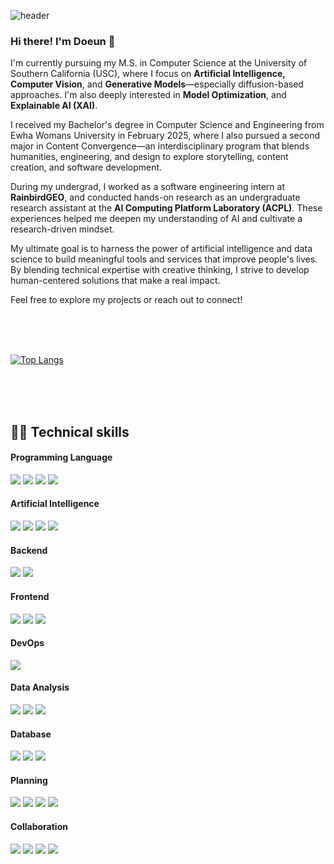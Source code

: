 <!--- ![doeun-github-page](https://github.com/user-attachments/assets/5bdb88ea-89a6-425a-ad90-7358c8ee5985) --->
![header](https://capsule-render.vercel.app/api?type=venom&color=auto&height=300&section=header&text=Welcome%20to%20Doeun's%20Github&fontSize=60)

### Hi there! I'm Doeun 👋

I'm currently pursuing my M.S. in Computer Science at the University of Southern California (USC), where I focus on **Artificial Intelligence, Computer Vision**, and **Generative Models**—especially diffusion-based approaches. I'm also deeply interested in **Model Optimization**, and **Explainable AI (XAI)**.

I received my Bachelor's degree in Computer Science and Engineering from Ewha Womans University in February 2025, where I also pursued a second major in Content Convergence—an interdisciplinary program that blends humanities, engineering, and design to explore storytelling, content creation, and software development.

During my undergrad, I worked as a software engineering intern at **RainbirdGEO**, and conducted hands-on research as an undergraduate research assistant at the **AI Computing Platform Laboratory (ACPL)**. These experiences helped me deepen my understanding of AI and cultivate a research-driven mindset.

My ultimate goal is to harness the power of artificial intelligence and data science to build meaningful tools and services that improve people's lives. By blending technical expertise with creative thinking, I strive to develop human-centered solutions that make a real impact.

Feel free to explore my projects or reach out to connect!


<br><br><br>
<!---
## 🤝 Contact with me
<a href="mailto:doeun990802@gmail.com"> <img align="left" src="https://raw.githubusercontent.com/deepajarout/deepajarout/main/2993691_brand_brands_gmail_logo_logos_icon.png" alt="deepa jarout | Gmail" width="35px" /> </a>
<a href= "https://www.linkedin.com/in/doeun-kim/"> <img align="left" src="https://raw.githubusercontent.com/deepajarout/deepajarout/main/5296501_linkedin_network_linkedin logo_icon.png" alt="deepa Jarout |LinkedIn" width="35px"/> </a>
--->


<!---
[![Doeun’s github stats](https://github-readme-stats.vercel.app/api?username=doeunyy)](https://github.com/doeunyy)
--->

[![Top Langs](https://github-readme-stats.vercel.app/api/top-langs/?username=doeunyy&layout=compact)](https://github.com/doeunyy)


<br><br><br>


## 👩‍💻 Technical skills 
#### Programming Language
<img src="https://img.shields.io/badge/python-%233776AB.svg?&style=for-the-badge&logo=python&logoColor=white" /> <img src="https://img.shields.io/badge/java-%23007396.svg?&style=for-the-badge&logo=java&logoColor=white" /> <img src="https://img.shields.io/badge/c-%23A8B9CC.svg?&style=for-the-badge&logo=c&logoColor=black" /> <img src="https://img.shields.io/badge/typescript-%233178C6.svg?&style=for-the-badge&logo=typescript&logoColor=white" />

#### Artificial Intelligence
<img src="https://img.shields.io/badge/scikit--learn-%23F7931E.svg?&style=for-the-badge&logo=scikit-learn&logoColor=black" /> <img src="https://img.shields.io/badge/pytorch-%23EE4C2C.svg?&style=for-the-badge&logo=pytorch&logoColor=white" /> <img src="https://img.shields.io/badge/google%20colab-%23F9AB00.svg?&style=for-the-badge&logo=google%20colab&logoColor=black" /> <img src="https://img.shields.io/badge/jupyter-%23F37626.svg?&style=for-the-badge&logo=jupyter&logoColor=white" />

#### Backend
<img src="https://img.shields.io/badge/node.js-%23339933.svg?&style=for-the-badge&logo=node.js&logoColor=white" /> <img src="https://img.shields.io/badge/django-%23092E20.svg?&style=for-the-badge&logo=django&logoColor=white" />

#### Frontend
<img src="https://img.shields.io/badge/html5-%23E34F26.svg?&style=for-the-badge&logo=html5&logoColor=white" /> <img src="https://img.shields.io/badge/css3-%231572B6.svg?&style=for-the-badge&logo=css3&logoColor=white" /> <img src="https://img.shields.io/badge/javascript-%23F7DF1E.svg?&style=for-the-badge&logo=javascript&logoColor=black" />

#### DevOps
<img src="https://img.shields.io/badge/docker-%232496ED.svg?&style=for-the-badge&logo=docker&logoColor=white" />

#### Data Analysis
<img src="https://img.shields.io/badge/numpy-%23013243.svg?&style=for-the-badge&logo=numpy&logoColor=white" /> <img src="https://img.shields.io/badge/pandas-%23150458.svg?&style=for-the-badge&logo=pandas&logoColor=white" /> <img src="https://img.shields.io/badge/tableau-%23E97627.svg?&style=for-the-badge&logo=tableau&logoColor=white" />

#### Database
<img src="https://img.shields.io/badge/mysql-%234479A1.svg?&style=for-the-badge&logo=mysql&logoColor=white" /> <img src="https://img.shields.io/badge/sqlite-%23003B57.svg?&style=for-the-badge&logo=sqlite&logoColor=white" /> <img src="https://img.shields.io/badge/mariadb%20foundation-%231F305F.svg?&style=for-the-badge&logo=mariadb%20foundation&logoColor=white" />

#### Planning
<img src="https://img.shields.io/badge/figma-%23F24E1E.svg?&style=for-the-badge&logo=figma&logoColor=white" /> <img src="https://img.shields.io/badge/microsoft%20powerpoint-%23B7472A.svg?&style=for-the-badge&logo=microsoft%20powerpoint&logoColor=white" /> <img src="https://img.shields.io/badge/microsoft%20excel-%23217346.svg?&style=for-the-badge&logo=microsoft%20excel&logoColor=white" /> <img src="https://img.shields.io/badge/canva-%2300C4CC.svg?&style=for-the-badge&logo=canva&logoColor=white" />

#### Collaboration
<img src="https://img.shields.io/badge/notion-%23000000.svg?&style=for-the-badge&logo=notion&logoColor=white" /> <img src="https://img.shields.io/badge/slack-%234A154B.svg?&style=for-the-badge&logo=slack&logoColor=white" /> <img src="https://img.shields.io/badge/discord-%237289DA.svg?&style=for-the-badge&logo=discord&logoColor=white" /> <img src="https://img.shields.io/badge/trello-%230079BF.svg?&style=for-the-badge&logo=trello&logoColor=white" />

<!--- 
<a href="https://hits.seeyoufarm.com"><img src="https://hits.seeyoufarm.com/api/count/incr/badge.svg?url=https%3A%2F%2Fgithub.com%2Fdoeunyy%2Fhit-counter&count_bg=%2375DFD6&title_bg=%23555555&icon=&icon_color=%23E7E7E7&title=hits&edge_flat=false"/></a>
--->

<!---
doeunyy/doeunyy is a ✨ special ✨ repository because its `README.md` (this file) appears on your GitHub profile.
You can click the Preview link to take a look at your changes.
--->
